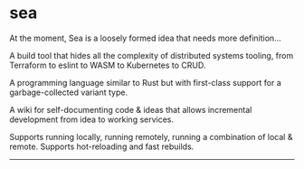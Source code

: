 # sea

At the moment, Sea is a loosely formed idea that needs more definition...

A build tool that hides all the complexity of distributed systems tooling, from Terraform to eslint to WASM to Kubernetes to CRUD.

A programming language similar to Rust but with first-class support for a garbage-collected variant type.

A wiki for self-documenting code & ideas that allows incremental development from idea to working services.

Supports running locally, running remotely, running a combination of local & remote.  Supports hot-reloading and fast rebuilds.

---


